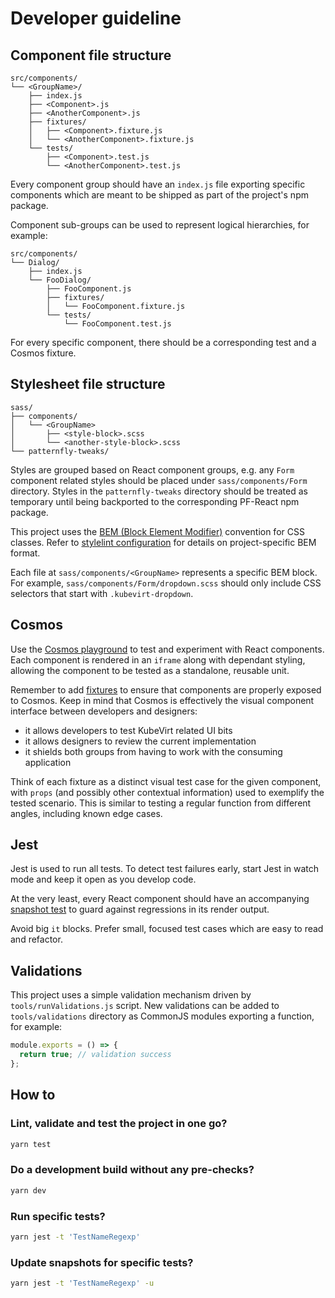 # Developer guideline

## Component file structure

```
src/components/
└── <GroupName>/
    ├── index.js
    ├── <Component>.js
    ├── <AnotherComponent>.js
    ├── fixtures/
    │   ├── <Component>.fixture.js
    │   └── <AnotherComponent>.fixture.js
    └── tests/
        ├── <Component>.test.js
        └── <AnotherComponent>.test.js
```

Every component group should have an `index.js` file exporting specific components which
are meant to be shipped as part of the project's npm package.

Component sub-groups can be used to represent logical hierarchies, for example:

```
src/components/
└── Dialog/
    ├── index.js
    └── FooDialog/
        ├── FooComponent.js
        ├── fixtures/
        │   └── FooComponent.fixture.js
        └── tests/
            └── FooComponent.test.js
```

For every specific component, there should be a corresponding test and a Cosmos fixture.

## Stylesheet file structure

```
sass/
├── components/
│   └── <GroupName>
│       ├── <style-block>.scss
│       └── <another-style-block>.scss
└── patternfly-tweaks/
```

Styles are grouped based on React component groups, e.g. any `Form` component related styles
should be placed under `sass/components/Form` directory. Styles in the `patternfly-tweaks`
directory should be treated as temporary until being backported to the corresponding PF-React
npm package.

This project uses the [BEM (Block Element Modifier)](http://getbem.com/naming/) convention
for CSS classes. Refer to [stylelint configuration](../config/stylelint.config.js) for details
on project-specific BEM format.

Each file at `sass/components/<GroupName>` represents a specific BEM block. For example,
`sass/components/Form/dropdown.scss` should only include CSS selectors that start with
`.kubevirt-dropdown`.

## Cosmos

Use the [Cosmos playground](https://github.com/react-cosmos/react-cosmos) to test and
experiment with React components. Each component is rendered in an `iframe` along with
dependant styling, allowing the component to be tested as a standalone, reusable unit.

Remember to add [fixtures](https://github.com/react-cosmos/react-cosmos#fixtures) to ensure
that components are properly exposed to Cosmos. Keep in mind that Cosmos is effectively the
visual component interface between developers and designers:

- it allows developers to test KubeVirt related UI bits
- it allows designers to review the current implementation
- it shields both groups from having to work with the consuming application

Think of each fixture as a distinct visual test case for the given component, with `props`
(and possibly other contextual information) used to exemplify the tested scenario. This is
similar to testing a regular function from different angles, including known edge cases.

## Jest

Jest is used to run all tests. To detect test failures early, start Jest in watch mode and
keep it open as you develop code.

At the very least, every React component should have an accompanying
[snapshot test](https://jestjs.io/docs/en/snapshot-testing) to guard against regressions
in its render output.

Avoid big `it` blocks. Prefer small, focused test cases which are easy to read and refactor.

## Validations

This project uses a simple validation mechanism driven by `tools/runValidations.js` script.
New validations can be added to `tools/validations` directory as CommonJS modules exporting
a function, for example:

```js
module.exports = () => {
  return true; // validation success
};
```

## How to

### Lint, validate and test the project in one go?

```sh
yarn test
```

### Do a development build without any pre-checks?

```sh
yarn dev
```

### Run specific tests?

```sh
yarn jest -t 'TestNameRegexp'
```

### Update snapshots for specific tests?

```sh
yarn jest -t 'TestNameRegexp' -u
```
